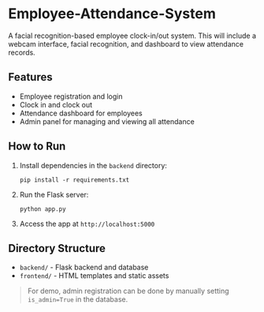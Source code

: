 # Employee-Attendance-System
A facial recognition-based employee clock-in/out system. This will include a webcam interface, facial recognition, and dashboard to view attendance records.

## Features

- Employee registration and login
- Clock in and clock out
- Attendance dashboard for employees
- Admin panel for managing and viewing all attendance

## How to Run

1. Install dependencies in the `backend` directory:
   ```
   pip install -r requirements.txt
   ```
2. Run the Flask server:
   ```
   python app.py
   ```
3. Access the app at `http://localhost:5000`

## Directory Structure

- `backend/` - Flask backend and database
- `frontend/` - HTML templates and static assets

> For demo, admin registration can be done by manually setting `is_admin=True` in the database.
